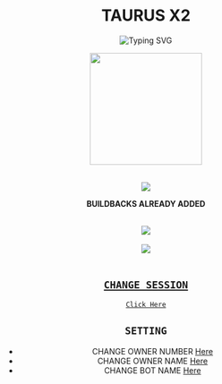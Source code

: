 <div align="center">
  <p align="center">
 
<p align="center">

# TAURUS X2

<img
        src="https://readme-typing-svg.herokuapp.com/?size=30&width=800&lines=Hi+I+am+Taurus+X2."
            alt="Typing SVG"
        />
    </a>
</p>

  <a href="https://youtube.com/c/TAURUSEDITS"><img src="https://bit.ly/3sC5w0G" width="200"/>
</p>

</p>
<br>
   <a href="https://wa.me/918157849715"><img src="https://img.shields.io/badge/-TAURUS X3-black?style=for-the-badge&logo=github&logoColor=white">
   <br>


</a>
</p>
<div align="center">
 <p align="center">

**BUILDBACKS ALREADY ADDED**

<br>
   <a href="https://replit.com/@muhammed-userbot/TAURUS-X3"><img src="https://img.shields.io/badge/-SCAN the replit-black?style=for-the-badge&logo=replit&logoColor=white">
   <br>
<br>
   <a href="https://heroku.com/deploy?template=https://github.com/I-AM-MUHAMMED/Taurus-x2"><img src="https://img.shields.io/badge/-DEPLOY on heroku-634988?style=for-the-badge&logo=heroku&logoColor=white">
   <br>
<br>

## `CHANGE SESSION`

[`Click Here`](https://github.com/I-AM-MUHAMMED/TAURUS-X2/blob/main/session.json#L1)

## `SETTING`

- CHANGE OWNER NUMBER [Here](https://github.com/I-AM-MUHAMMED/TAURUS-X2/blob/main/settings.json#L4)
- CHANGE OWNER NAME [Here](https://github.com/I-AM-MUHAMMED/TAURUS-X2/blob/main/settings.json#L14)
- CHANGE BOT NAME [Here](https://github.com/I-AM-MUHAMMED/TAURUS-X2/blob/main/settings.json#L15)

